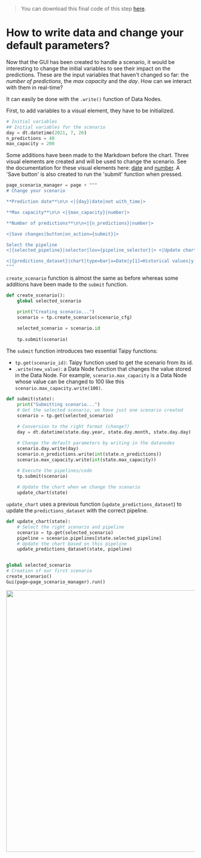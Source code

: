 > You can download this final code of this step [here](../src/step_08.py).

# How to write data and change your default parameters?

Now that the GUI has been created to handle a scenario, it would be interesting to change the initial variables to see their impact on the predictions. These are the input variables that haven't changed so far: the *number of predictions*, the *max capacity* and the *day*. How can we interact with them in real-time?

It can easily be done with the `.write()` function of Data Nodes.

First, to add variables to a visual element, they have to be initialized. 
```python
# Initial variables
## Initial variables for the scenario   
day = dt.datetime(2021, 7, 26)
n_predictions = 40
max_capacity = 200
```

Some additions have been made to the Markdown before the chart. Three visual elements are created and will be used to change the scenario. See the documentation for these visual elements here: [date](https://didactic-broccoli-7da2dfd5.pages.github.io/manuals/gui/viselements/date/) and [number](https://didactic-broccoli-7da2dfd5.pages.github.io/manuals/gui/viselements/number/). A 'Save button' is also created to run the 'submit' function when pressed.

```python
page_scenario_manager = page + """
# Change your scenario

**Prediction date**\n\n <|{day}|date|not with_time|>

**Max capacity**\n\n <|{max_capacity}|number|>

**Number of predictions**\n\n<|{n_predictions}|number|>

<|Save changes|button|on_action={submit}|>

Select the pipeline
<|{selected_pipeline}|selector|lov={pipeline_selector}|> <|Update chart|button|on_action={update_chart}|>

<|{predictions_dataset}|chart|type=bar|x=Date|y[1]=Historical values|y[2]=Predicted values|height=80%|width=100%|>
"""
```

`create_scenario` function is almost the same as before whereas some additions have been made to the `submit` function.

```python
def create_scenario():
    global selected_scenario

    print("Creating scenario...")
    scenario = tp.create_scenario(scenario_cfg)
  
    selected_scenario = scenario.id
  
    tp.submit(scenario)
```

The `submit` function introduces two essential Taipy functions:
- `tp.get(scenario_id)`: Taipy function used to get the scenario from its id.
- `.write(new_value)`: a Data Node function that changes the value stored in the Data Node. For example, `scenario.max_capacity` is a Data Node whose value can be changed to 100 like this `scenario.max_capacity.write(100)`.

```python
def submit(state):
    print("Submitting scenario...")
    # Get the selected scenario, we have just one scenario created
    scenario = tp.get(selected_scenario)
    
    # Conversion to the right format (change?)
    day = dt.datetime(state.day.year, state.day.month, state.day.day)

    # Change the default parameters by writing in the datanodes
    scenario.day.write(day)
    scenario.n_predictions.write(int(state.n_predictions))
    scenario.max_capacity.write(int(state.max_capacity))

    # Execute the pipelines/code
    tp.submit(scenario)
    
    # Update the chart when we change the scenario
    update_chart(state)
```

`update_chart` uses a previous function (`update_predictions_dataset`) to update the `predictions_dataset` with the correct pipeline.

```python
def update_chart(state):
    # Select the right scenario and pipeline
    scenario = tp.get(selected_scenario)
    pipeline = scenario.pipelines[state.selected_pipeline]
    # Update the chart based on this pipeline
    update_predictions_dataset(state, pipeline)


global selected_scenario
# Creation of our first scenario
create_scenario()
Gui(page=page_scenario_manager).run()
```

<p align="center">
    <img src="step_8_result.gif" width=700>
</p>
